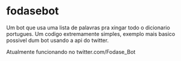 # fodasebot
Um bot que usa uma lista de palavras pra xingar todo o dicionario portugues. Um codigo extremamente simples, exemplo mais basico possivel dum bot usando a api do twitter. 

Atualmente funcionando no twitter.com/Fodase_Bot

